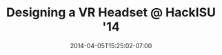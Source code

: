 ---
title: "Designing a VR Headset @ HackISU '14"
date: 2014-04-05T15:25:02-07:00
tags: []
draft: true
---